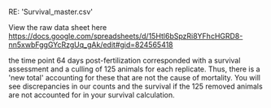 
RE: 'Survival_master.csv'

View the raw data sheet here
https://docs.google.com/spreadsheets/d/15Htl6bSpzRi8YFhcHGRD8-nn5xwbFggGYcRzgUq_gAk/edit#gid=824565418

the time point 64 days post-fertilization corresponded with a survival assessment and a culling 
of 125 animals for each replicate. Thus, there is a 'new total' accounting for these that are not
the cause of mortality. You will see discrepancies in our counts and the survival if the 125 removed animals
are not accounted for in your survival calculation.
